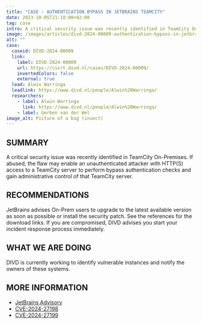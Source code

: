 ```yaml
---
title: "CASE : AUTHENTICATION BYPASS IN JETBRAINS TEAMCITY"
date: 2023-10-05T21:18:00+02:00
tag: case
intro: A critical security issue was recently identified in TeamCity On-Premises. If abused, the flaw may enable an unauthenticated attacker with HTTP(S) access to a TeamCity server to perform bypass authentication checks and gain administrative control of that TeamCity server.
image: /images/articles/divd-2024-00009-authentication-bypass-in-jetbrains-teamcity.png
alt: ""
case:
  caseid: DIVD-2024-00009
  link:
    label: DIVD-2024-00009
    url: https://csirt.divd.nl/cases/DIVD-2024-00009/
    invertedColors: false
    external: true
  lead: Alwin Warringa
  leadlink: https://www.divd.nl/people/Alwin%20Warringa/
  researchers:
    - label: Alwin Warringa
      link: https://www.divd.nl/people/Alwin%20Warringa/
    - label: Gerben van der Wel
image_alt: Picture of a bug (insect)
---
```

## SUMMARY

A critical security issue was recently identified in TeamCity On-Premises. If abused, the flaw may enable an unauthenticated attacker with HTTP(S) access to a TeamCity server to perform bypass authentication checks and gain administrative control of that TeamCity server.

## RECOMMENDATIONS

JetBrains advises On-Prem users to upgrade to the latest available version as soon as possible or install the security patch. See the references for the download links. If you are compromised, DIVD advises you start your incident response process immediately.

## WHAT WE ARE DOING

DIVD is currently working to identify vulnerable instances and notify the owners of these systems.

## MORE INFORMATION

- [JetBrains Advisory](https://blog.jetbrains.com/teamcity/2024/03/additional-critical-security-issues-affecting-teamcity-on-premises-cve-2024-27198-and-cve-2024-27199-update-to-2023-11-4-now/)
- [CVE-2024-27198](https://nvd.nist.gov/vuln/detail/CVE-2024-27198)
- [CVE-2024-27199](https://nvd.nist.gov/vuln/detail/CVE-2024-27199)
